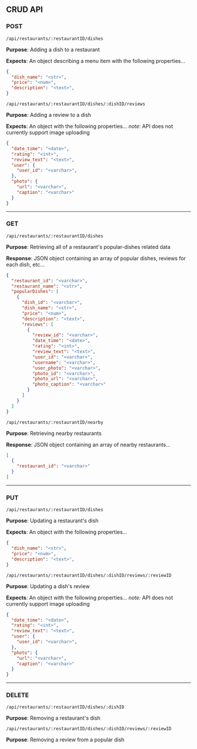 ## CRUD API

### POST

`/api/restaurants/:restaurantID/dishes`

**Purpose**: Adding a dish to a restaurant

**Expects**: An object describing a menu item with the following properties...
```json
{
  "dish_name": "<str>",
  "price": "<num>",
  "description": "<text>",
}
```

`/api/restaurants/:restaurantID/dishes/:dishID/reviews`

**Purpose**: Adding a review to a dish

**Expects**: An object with the following properties...
*note:* API does not currently support image uploading
```json
{
  "date_time": "<date>",
  "rating": "<int>",
  "review_text": "<text>",
  "user": {
    "user_id": "<varchar>",
  },
  "photo": {
    "url": "<varchar>",
    "caption": "<varchar>"
  }
}
```
______________________________________________________
### GET

`/api/restaurants/:restaurantID/dishes`

**Purpose**: Retrieving all of a restaurant's popular-dishes related data

**Response**: JSON object containing an array of popular dishes, reviews for each dish, etc...
```json
{
  "restaurant_id": "<varchar>",
  "restaurant_name": "<str>",
  "popularDishes": [
    {
      "dish_id": "<varchar>",
      "dish_name": "<str>",
      "price": "<num>",
      "description": "<text>",
      "reviews": [
        {
          "review_id": "<varchar>",
          "date_time": "<date>",
          "rating": "<int>",
          "review_text": "<text>",
          "user_id": "<varchar>",
          "username": "<varchar>",
          "user_photo": "<varchar>",
          "photo_id": "<varchar>",
          "photo_url": "<varchar>",
          "photo_caption": "<varchar>"
        }
      ]
    }
  ]
}
```

`/api/restaurants/:restaurantID/nearby`

**Purpose**: Retrieving nearby restaurants

**Response**: JSON object containing an array of nearby restaurants...
```json
[
  {
    "restaurant_id": "<varchar>"
  }
]
```

______________________________________________________
### PUT

`/api/restaurants/:restaurantID/dishes`

**Purpose**: Updating a restaurant's dish

**Expects**: An object with the following properties...
```json
{
  "dish_name": "<str>",
  "price": "<num>",
  "description": "<text>",
}
```

`/api/restaurants/:restaurantID/dishes/:dishID/reviews/:reviewID`

**Purpose**: Updating a dish's review

**Expects**: An object with the following properties...
*note:* API does not currently support image uploading
```json
{
  "date_time": "<date>",
  "rating": "<int>",
  "review_text": "<text>",
  "user": {
    "user_id": "<varchar>",
  },
  "photo": {
    "url": "<varchar>",
    "caption": "<varchar>"
  }
}
```
______________________________________________________
### DELETE

`/api/restaurants/:restaurantID/dishes/:dishID`

**Purpose**: Removing a restaurant's dish

`/api/restaurants/:restaurantID/dishes/:dishID/reviews/:reviewID`

**Purpose**: Removing a review from a popular dish



